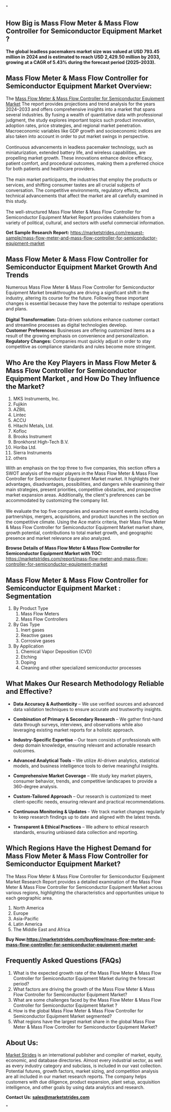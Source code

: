 "<h2>How Big is Mass Flow Meter & Mass Flow Controller for Semiconductor Equipment Market ?</h2>
<p><strong>The global leadless pacemakers market size was valued at USD 793.45 million in 2024 and is estimated to reach USD 2,429.50 million by 2033, growing at a CAGR of 5.43% during the forecast period (2025–2033).</strong></p>
<h2>Mass Flow Meter & Mass Flow Controller for Semiconductor Equipment Market Overview:</h2>
<p>The <a href=https://marketstrides.com/report/mass-flow-meter-and-mass-flow-controller-for-semiconductor-equipment-market>Mass Flow Meter & Mass Flow Controller for Semiconductor Equipment Market</a> The report provides projections and trend analysis for the years 2024–2033 and offers comprehensive insights into a market that spans several industries. By fusing a wealth of quantitative data with professional judgment, the study explores important topics such product innovation, adoption rates, price strategies, and regional market penetration. Macroeconomic variables like GDP growth and socioeconomic indices are also taken into account in order to put market swings in perspective. <br /> <br />Continuous advancements in leadless pacemaker technology, such as miniaturization, extended battery life, and wireless capabilities, are propelling market growth. These innovations enhance device efficacy, patient comfort, and procedural outcomes, making them a preferred choice for both patients and healthcare providers.<br /> <br />The main market participants, the industries that employ the products or services, and shifting consumer tastes are all crucial subjects of conversation. The competitive environments, regulatory effects, and technical advancements that affect the market are all carefully examined in this study. <br /> <br />The well-structured Mass Flow Meter & Mass Flow Controller for Semiconductor Equipment Market Report provides stakeholders from a variety of political, cultural, and sectors with useful commercial information.</p>
<p><strong>Get Sample Research Report:</strong> <a href=https://marketstrides.com/request-sample/mass-flow-meter-and-mass-flow-controller-for-semiconductor-equipment-market>https://marketstrides.com/request-sample/mass-flow-meter-and-mass-flow-controller-for-semiconductor-equipment-market</a></p>
<h2>Mass Flow Meter & Mass Flow Controller for Semiconductor Equipment Market Growth And Trends</h2>
<p>Numerous Mass Flow Meter & Mass Flow Controller for Semiconductor Equipment Market breakthroughs are driving a significant shift in the industry, altering its course for the future. Following these important changes is essential because they have the potential to reshape operations and plans.<br /><br /><strong>Digital Transformation:</strong> Data-driven solutions enhance customer contact and streamline processes as digital technologies develop. <br /><strong>Customer Preferences:</strong> Businesses are offering customized items as a result of the growing emphasis on convenience and personalization. <br /><strong>Regulatory Changes:</strong> Companies must quickly adjust in order to stay competitive as compliance standards and rules become more stringent.</p>
<h2>Who Are the Key Players in Mass Flow Meter & Mass Flow Controller for Semiconductor Equipment Market , and How Do They Influence the Market?</h2>
<p><ol>
<li>MKS Instruments, Inc.</li>
<li>Fujikin</li>
<li>AZBIL</li>
<li>Lintec</li>
<li>ACCU</li>
<li>Hitachi Metals, Ltd.</li>
<li>Kofloc</li>
<li>Brooks Instrument</li>
<li>Bronkhorst High-Tech B.V.</li>
<li>Horiba Ltd.</li>
<li>Sierra Instruments</li>
<li>others</li>
</ol></p>
<p>With an emphasis on the top three to five companies, this section offers a SWOT analysis of the major players in the Mass Flow Meter & Mass Flow Controller for Semiconductor Equipment Market market. It highlights their advantages, disadvantages, possibilities, and dangers while examining their main strategies, present priorities, competitive obstacles, and prospective market expansion areas. Additionally, the client's preferences can be accommodated by customizing the company list. <br /> <br />We evaluate the top five companies and examine recent events including partnerships, mergers, acquisitions, and product launches in the section on the competitive climate. Using the Ace matrix criteria, their Mass Flow Meter & Mass Flow Controller for Semiconductor Equipment Market market share, growth potential, contributions to total market growth, and geographic presence and market relevance are also analyzed.</p>
<p><strong>Browse Details of Mass Flow Meter & Mass Flow Controller for Semiconductor Equipment Market with TOC:</strong> <a href=https://marketstrides.com/report/mass-flow-meter-and-mass-flow-controller-for-semiconductor-equipment-market>https://marketstrides.com/report/mass-flow-meter-and-mass-flow-controller-for-semiconductor-equipment-market</a></p>
<h2>Mass Flow Meter & Mass Flow Controller for Semiconductor Equipment Market : Segmentation</h2>
<p><ol>
<li>By Product Type
<ol>
<li>Mass Flow Meters</li>
<li>Mass Flow Controllers </li>
</ol>
</li>
<li>By Gas Type
<ol>
<li>Inert gases</li>
<li>Reactive gases</li>
<li>Corrosive gases</li>
</ol>
</li>
<li>By Application
<ol>
<li>Chemical Vapor Deposition (CVD)</li>
<li>Etching</li>
<li>Doping</li>
<li>Cleaning and other specialized semiconductor processes</li>
</ol>
</li>
</ol></p>
<h2>What Makes Our Research Methodology Reliable and Effective?</h2>
<ul>
<li>
<p><strong>Data Accuracy &amp; Authenticity</strong> – We use verified sources and advanced data validation techniques to ensure accurate and trustworthy insights.</p>
</li>
<li>
<p><strong>Combination of Primary &amp; Secondary Research</strong> – We gather first-hand data through surveys, interviews, and observations while also leveraging existing market reports for a holistic approach.</p>
</li>
<li>
<p><strong>Industry-Specific Expertise</strong> – Our team consists of professionals with deep domain knowledge, ensuring relevant and actionable research outcomes.</p>
</li>
<li>
<p><strong>Advanced Analytical Tools</strong> – We utilize AI-driven analytics, statistical models, and business intelligence tools to derive meaningful insights.</p>
</li>
<li>
<p><strong>Comprehensive Market Coverage</strong> – We study key market players, consumer behavior, trends, and competitive landscapes to provide a 360-degree analysis.</p>
</li>
<li>
<p><strong>Custom-Tailored Approach</strong> – Our research is customized to meet client-specific needs, ensuring relevant and practical recommendations.</p>
</li>
<li>
<p><strong>Continuous Monitoring &amp; Updates</strong> – We track market changes regularly to keep research findings up to date and aligned with the latest trends.</p>
</li>
<li>
<p><strong>Transparent &amp; Ethical Practices</strong> – We adhere to ethical research standards, ensuring unbiased data collection and reporting.</p>
</li>
</ul>
<h2>Which Regions Have the Highest Demand for Mass Flow Meter & Mass Flow Controller for Semiconductor Equipment Market? </h2>
<p>The Mass Flow Meter & Mass Flow Controller for Semiconductor Equipment Market Research Report provides a detailed examination of the Mass Flow Meter & Mass Flow Controller for Semiconductor Equipment Market across various regions, highlighting the characteristics and opportunities unique to each geographic area.</p>
<p><ol>
<li>North America</li>
<li>Europe</li>
<li>Asia-Pacific</li>
<li>Latin America</li>
<li>The Middle East and Africa</li>
</ol></p>
<p><strong>Buy Now:<a href=https://marketstrides.com/buyNow/mass-flow-meter-and-mass-flow-controller-for-semiconductor-equipment-market?price=single_price>https://marketstrides.com/buyNow/mass-flow-meter-and-mass-flow-controller-for-semiconductor-equipment-market</a></strong></p>
<h2>Frequently Asked Questions (FAQs)</h2>
<ol>
<li>What is the expected growth rate of the Mass Flow Meter & Mass Flow Controller for Semiconductor Equipment Market during the forecast period?</li>
<li>What factors are driving the growth of the Mass Flow Meter & Mass Flow Controller for Semiconductor Equipment Market?</li>
<li>What are some challenges faced by the Mass Flow Meter & Mass Flow Controller for Semiconductor Equipment Market ?</li>
<li>How is the global Mass Flow Meter & Mass Flow Controller for Semiconductor Equipment Market segmented?</li>
<li>What regions have the largest market share in the global Mass Flow Meter & Mass Flow Controller for Semiconductor Equipment Market?</li>
</ol>
<h2>About Us:</h2>
<p><a href=https://marketstrides.com/>Market Strides</a> is an international publisher and compiler of market, equity, economic, and database directories. Almost every industrial sector, as well as every industry category and subclass, is included in our vast collection. Potential futures, growth factors, market sizing, and competition analysis are all included in our market research reports. The company helps customers with due diligence, product expansion, plant setup, acquisition intelligence, and other goals by using data analytics and research.</p>
<p><strong>Contact Us: <a href=mailto:sales@marketstrides.com>sales@marketstrides.com</a></strong></p>"

